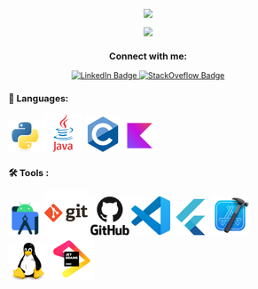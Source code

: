 <p align="center">
  <img src="https://capsule-render.vercel.app/api?type=waving&color=gradient&text=👋🏻Hi,++I'm+Shreyash&height=230&section=header"/>
</p>


<div id="header" align="center">
  <img src="https://media.giphy.com/media/YRMb6dd7zprS00JdGZ/giphy.gif" width="250"/>
</div>


<h3 align="center">Connect with me:</h3>
<div id="header" align="center">
  <a href="https://www.linkedin.com/in/shreyash-856044220/">
    <img src="https://img.shields.io/badge/LinkedIn-blue?style=for-the-badge&logo=linkedin&logoColor=white" alt="LinkedIn Badge"/>
  </a>
  <a href="https://instagram.com/shrexyash.s/">
    <img src="https://img.shields.io/badge/-Instagram-ff69b4?style=for-the-badge&logo=Instagram&logoColor=white" alt="StackOveflow Badge"/>
  </a>
</div>


### :page_with_curl: Languages:
<div>
  <img src="https://raw.githubusercontent.com/devicons/devicon/1119b9f84c0290e0f0b38982099a2bd027a48bf1/icons/python/python-original.svg" width="60" height="60"/>
  <img src="https://raw.githubusercontent.com/devicons/devicon/1119b9f84c0290e0f0b38982099a2bd027a48bf1/icons/java/java-original-wordmark.svg" width="70" height="70"/>
  <img src="https://raw.githubusercontent.com/devicons/devicon/1119b9f84c0290e0f0b38982099a2bd027a48bf1/icons/c/c-original.svg" width="65" height="65"/>
  <img src="https://raw.githubusercontent.com/devicons/devicon/master/icons/kotlin/kotlin-original.svg" width="60" height="60"/>
  
</div>

### :hammer_and_wrench: Tools :
<div>
<img src="https://raw.githubusercontent.com/devicons/devicon/master/icons/androidstudio/androidstudio-original.svg" width="60" height="60"/>
<img src="https://raw.githubusercontent.com/devicons/devicon/1119b9f84c0290e0f0b38982099a2bd027a48bf1/icons/git/git-original-wordmark.svg" width="80" height="80"/>
<img src="https://raw.githubusercontent.com/devicons/devicon/1119b9f84c0290e0f0b38982099a2bd027a48bf1/icons/github/github-original-wordmark.svg" width="70" height="70"/>
<img src="https://raw.githubusercontent.com/devicons/devicon/master/icons/vscode/vscode-original.svg" width="70" height="70"/>
<img src="https://raw.githubusercontent.com/devicons/devicon/master/icons/flutter/flutter-original.svg" width="65" height="65"/>
<img src="https://raw.githubusercontent.com/devicons/devicon/master/icons/xcode/xcode-original.svg" width="70" height="70"/>
<img src="https://raw.githubusercontent.com/devicons/devicon/master/icons/linux/linux-original.svg" width="70" height="70"/>
<img src="https://raw.githubusercontent.com/devicons/devicon/master/icons/jetbrains/jetbrains-original.svg
" width="80" height="80"/>



</div>

